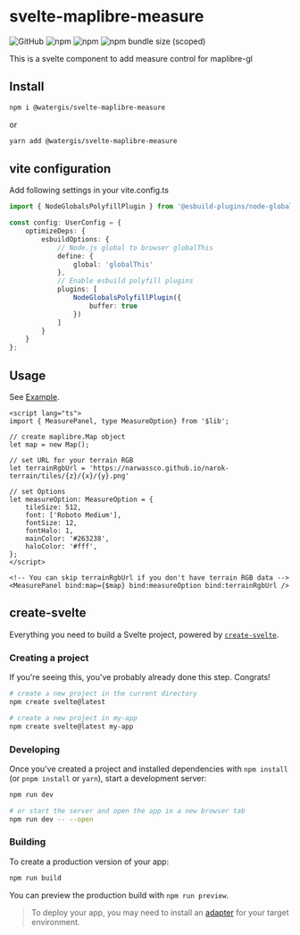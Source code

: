 # svelte-maplibre-measure

![GitHub](https://img.shields.io/github/license/watergis/svelte-maplibre-components)
![npm](https://img.shields.io/npm/v/@watergis/svelte-maplibre-measure)
![npm](https://img.shields.io/npm/dt/@watergis/svelte-maplibre-measure)
![npm bundle size (scoped)](https://img.shields.io/bundlephobia/minzip/@watergis/svelte-maplibre-measure)

This is a svelte component to add measure control for maplibre-gl

## Install

```zsh
npm i @watergis/svelte-maplibre-measure
```

or

```zsh
yarn add @watergis/svelte-maplibre-measure
```

## vite configuration

Add following settings in your vite.config.ts

```ts
import { NodeGlobalsPolyfillPlugin } from '@esbuild-plugins/node-globals-polyfill'

const config: UserConfig = {
    optimizeDeps: {
        esbuildOptions: {
            // Node.js global to browser globalThis
            define: {
                global: 'globalThis'
            },
            // Enable esbuild polyfill plugins
            plugins: [
                NodeGlobalsPolyfillPlugin({
                    buffer: true
                })
            ]
        }
    }
};
```

## Usage

See [Example](./src/example).

```svelte
<script lang="ts">
import { MeasurePanel, type MeasureOption} from '$lib';

// create maplibre.Map object
let map = new Map();

// set URL for your terrain RGB
let terrainRgbUrl = 'https://narwassco.github.io/narok-terrain/tiles/{z}/{x}/{y}.png'

// set Options
let measureOption: MeasureOption = {
    tileSize: 512,
    font: ['Roboto Medium'],
    fontSize: 12,
    fontHalo: 1,
    mainColor: '#263238',
    haloColor: '#fff',
};
</script>

<!-- You can skip terrainRgbUrl if you don't have terrain RGB data -->
<MeasurePanel bind:map={$map} bind:measureOption bind:terrainRgbUrl />
```

## create-svelte

Everything you need to build a Svelte project, powered by [`create-svelte`](https://github.com/sveltejs/kit/tree/master/packages/create-svelte).

### Creating a project

If you're seeing this, you've probably already done this step. Congrats!

```bash
# create a new project in the current directory
npm create svelte@latest

# create a new project in my-app
npm create svelte@latest my-app
```

### Developing

Once you've created a project and installed dependencies with `npm install` (or `pnpm install` or `yarn`), start a development server:

```bash
npm run dev

# or start the server and open the app in a new browser tab
npm run dev -- --open
```

### Building

To create a production version of your app:

```bash
npm run build
```

You can preview the production build with `npm run preview`.

> To deploy your app, you may need to install an [adapter](https://kit.svelte.dev/docs/adapters) for your target environment.

